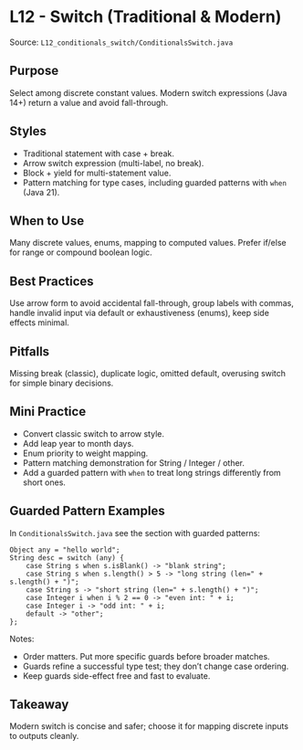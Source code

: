 # L12 - Switch (Traditional & Modern)

Source: `L12_conditionals_switch/ConditionalsSwitch.java`

## Purpose
Select among discrete constant values. Modern switch expressions (Java 14+) return a value and avoid fall-through.

## Styles
- Traditional statement with case + break.
- Arrow switch expression (multi-label, no break).
- Block + yield for multi-statement value.
- Pattern matching for type cases, including guarded patterns with `when` (Java 21).

## When to Use
Many discrete values, enums, mapping to computed values. Prefer if/else for range or compound boolean logic.

## Best Practices
Use arrow form to avoid accidental fall-through, group labels with commas, handle invalid input via default or exhaustiveness (enums), keep side effects minimal.

## Pitfalls
Missing break (classic), duplicate logic, omitted default, overusing switch for simple binary decisions.

## Mini Practice
- Convert classic switch to arrow style.
- Add leap year to month days.
- Enum priority to weight mapping.
- Pattern matching demonstration for String / Integer / other.
- Add a guarded pattern with `when` to treat long strings differently from short ones.

## Guarded Pattern Examples
In `ConditionalsSwitch.java` see the section with guarded patterns:

```
Object any = "hello world";
String desc = switch (any) {
	case String s when s.isBlank() -> "blank string";
	case String s when s.length() > 5 -> "long string (len=" + s.length() + ")";
	case String s -> "short string (len=" + s.length() + ")";
	case Integer i when i % 2 == 0 -> "even int: " + i;
	case Integer i -> "odd int: " + i;
	default -> "other";
};
```

Notes:
- Order matters. Put more specific guards before broader matches.
- Guards refine a successful type test; they don’t change case ordering.
- Keep guards side-effect free and fast to evaluate.

## Takeaway
Modern switch is concise and safer; choose it for mapping discrete inputs to outputs cleanly.
